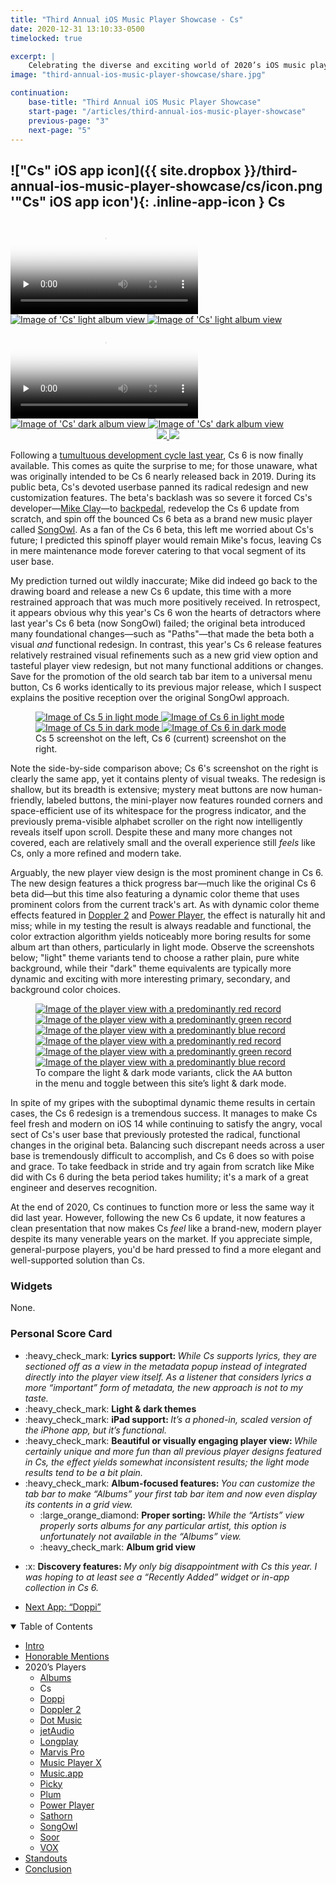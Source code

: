 ```yaml
---
title: "Third Annual iOS Music Player Showcase - Cs"
date: 2020-12-31 13:10:33-0500
timelocked: true

excerpt: |
    Celebrating the diverse and exciting world of 2020’s iOS music players.
image: "third-annual-ios-music-player-showcase/share.jpg"

continuation:
    base-title: "Third Annual iOS Music Player Showcase"
    start-page: "/articles/third-annual-ios-music-player-showcase"
    previous-page: "3"
    next-page: "5"
---
```


## !["Cs" iOS app icon]({{ site.dropbox }}/third-annual-ios-music-player-showcase/cs/icon.png '"Cs" iOS app icon'){: .inline-app-icon } Cs

<div class="show-when-light edge-to-edge large three-images ios-screenshot">
<video controls preload="none" poster="{{ site.dropbox }}/third-annual-ios-music-player-showcase/cs/light-usage-poster.jpg" alt="Video demonstrating 'Cs' usage in light mode" title="Demonstrating 'Cs' usage in light mode">
    <source src="{{ site.dropbox }}/third-annual-ios-music-player-showcase/cs/light-usage.mp4" type="video/mp4">
    <source src="{{ site.dropbox }}/third-annual-ios-music-player-showcase/cs/light-usage.webm" type="video/webm">
    <source src="{{ site.dropbox }}/third-annual-ios-music-player-showcase/cs/light-usage.ogv" type="video/ogg">
    [HTML5 video tag not supported by your browser]
</video>
<a markdown="1" href="{{ site.dropbox }}/third-annual-ios-music-player-showcase/cs/light-album-view.jpg">
<picture>
  <source type="image/webp" srcset="{{ site.dropbox }}/third-annual-ios-music-player-showcase/cs/light-album-view.webp">
  <img type="image/jpeg" title="'Cs' light theme player view" alt="Image of 'Cs' light album view" src="{{ site.dropbox }}/third-annual-ios-music-player-showcase/cs/light-album-view.jpg">
</picture>
</a>
<a markdown="1" href="{{ site.dropbox }}/third-annual-ios-music-player-showcase/cs/light-now-playing.jpg">
<picture>
  <source type="image/webp" srcset="{{ site.dropbox }}/third-annual-ios-music-player-showcase/cs/light-now-playing.webp">
  <img type="image/jpeg" title="'Cs' light theme player view" alt="Image of 'Cs' light album view" src="{{ site.dropbox }}/third-annual-ios-music-player-showcase/cs/light-now-playing.jpg">
</picture>
</a>
</div>
<div class="show-when-dark edge-to-edge large three-images ios-screenshot">
<video controls preload="none" poster="{{ site.dropbox }}/third-annual-ios-music-player-showcase/cs/dark-usage-poster.jpg" alt="Video demonstrating 'Cs' usage in dark mode" title="Demonstrating 'Cs' usage in dark mode">
    <source src="{{ site.dropbox }}/third-annual-ios-music-player-showcase/cs/dark-usage.mp4" type="video/mp4">
    <source src="{{ site.dropbox }}/third-annual-ios-music-player-showcase/cs/dark-usage.webm" type="video/webm">
    <source src="{{ site.dropbox }}/third-annual-ios-music-player-showcase/cs/dark-usage.ogv" type="video/ogg">
    [HTML5 video tag not supported by your browser]
</video>
<a markdown="1" href="{{ site.dropbox }}/third-annual-ios-music-player-showcase/cs/dark-album-view.jpg">
<picture>
  <source type="image/webp" srcset="{{ site.dropbox }}/third-annual-ios-music-player-showcase/cs/dark-album-view.webp">
  <img type="image/jpeg" title="'Cs' dark theme player view" alt="Image of 'Cs' dark album view" src="{{ site.dropbox }}/third-annual-ios-music-player-showcase/cs/dark-album-view.jpg">
</picture>
</a>
<a markdown="1" href="{{ site.dropbox }}/third-annual-ios-music-player-showcase/cs/dark-now-playing.jpg">
<picture>
  <source type="image/webp" srcset="{{ site.dropbox }}/third-annual-ios-music-player-showcase/cs/dark-now-playing.webp">
  <img type="image/jpeg" title="'Cs' dark theme player view" alt="Image of 'Cs' dark album view" src="{{ site.dropbox }}/third-annual-ios-music-player-showcase/cs/dark-now-playing.jpg">
</picture>
</a>
</div>

<div style="text-align:center" class="inline app-download">
<a href="https://apps.apple.com/us/app/cs-classic-music-player/id924491991">
<img class="show-when-light" src="{{ site.dropbox }}/third-annual-ios-music-player-showcase/light-download-on-the-app-store.svg" />
<img class="show-when-dark" src="{{ site.dropbox }}/third-annual-ios-music-player-showcase/dark-download-on-the-app-store.svg" />
</a>
</div>

Following a [tumultuous development cycle last year](/articles/second-annual-ios-music-player-competition#--cs), Cs 6 is now finally available. This comes as quite the surprise to me; for those unaware, what was originally intended to be Cs 6 nearly released back in 2019. During its public beta, Cs's devoted userbase panned its radical redesign and new customization features. The beta's backlash was so severe it forced Cs's developer—[Mike Clay](https://twitter.com/CsMusicPlayer)—to [backpedal](https://twitter.com/CsMusicPlayer/status/1177628272617754624), redevelop the Cs 6 update from scratch, and spin off the bounced Cs 6 beta as a brand new music player called [SongOwl](https://apps.apple.com/us/app/songowl-music-player/id1492630850). As a fan of the Cs 6 beta, this left me worried about Cs's future; I predicted this spinoff player would remain Mike's focus, leaving Cs in mere maintenance mode forever catering to that vocal segment of its user base.

My prediction turned out wildly inaccurate; Mike did indeed go back to the drawing board and release a new Cs 6 update, this time with a more restrained approach that was much more positively received. In retrospect, it appears obvious why this year's Cs 6 won the hearts of detractors where last year's Cs 6 beta (now SongOwl) failed; the original beta introduced many foundational changes—such as "Paths"—that made the beta both a visual *and* functional redesign. In contrast, this year's Cs 6 release features relatively restrained visual refinements such as a new grid view option and tasteful player view redesign, but not many functional additions or changes. Save for the promotion of the old search tab bar item to a universal menu button, Cs 6 works identically to its previous major release, which I suspect explains the positive reception over the original SongOwl approach.

<figure class="two-images ios-screenshot">
<a class="show-when-light" href="{{ site.dropbox }}/third-annual-ios-music-player-showcase/cs/light-cs-5.webp">
<picture>
  <source type="image/webp" srcset="{{ site.dropbox }}/third-annual-ios-music-player-showcase/cs/light-cs-5.webp">
  <img type="image/jpeg" title="Cs 5 screenshot in light mode" alt="Image of Cs 5 in light mode" src="{{ site.dropbox }}/third-annual-ios-music-player-showcase/cs/light-cs-5.jpg">
</picture>
</a>
<a class="show-when-light" href="{{ site.dropbox }}/third-annual-ios-music-player-showcase/cs/light-cs-6.webp">
<picture>
  <source type="image/webp" srcset="{{ site.dropbox }}/third-annual-ios-music-player-showcase/cs/light-cs-6.webp">
  <img type="image/jpeg" title="Cs 6 screenshot in light mode" alt="Image of Cs 6 in light mode" src="{{ site.dropbox }}/third-annual-ios-music-player-showcase/cs/light-cs-6.jpg">
</picture>
</a>
<a class="show-when-dark" href="{{ site.dropbox }}/third-annual-ios-music-player-showcase/cs/dark-cs-5.webp">
<picture>
  <source type="image/webp" srcset="{{ site.dropbox }}/third-annual-ios-music-player-showcase/cs/dark-cs-5.webp">
  <img type="image/jpeg" title="Cs 5 screenshot in dark mode" alt="Image of Cs 5 in dark mode" src="{{ site.dropbox }}/third-annual-ios-music-player-showcase/cs/dark-cs-5.jpg">
</picture>
</a>
<a class="show-when-dark" href="{{ site.dropbox }}/third-annual-ios-music-player-showcase/cs/dark-cs-6.webp">
<picture>
  <source type="image/webp" srcset="{{ site.dropbox }}/third-annual-ios-music-player-showcase/cs/dark-cs-6.webp">
  <img type="image/jpeg" title="Cs 6 screenshot in dark mode" alt="Image of Cs 6 in dark mode" src="{{ site.dropbox }}/third-annual-ios-music-player-showcase/cs/dark-cs-6.jpg">
</picture>
</a>
<figcaption>Cs 5 screenshot on the left, Cs 6 (current) screenshot on the right.</figcaption>
</figure>

Note the side-by-side comparison above; Cs 6's screenshot on the right is clearly the same app, yet it contains plenty of visual tweaks. The redesign is shallow, but its breadth is extensive; mystery meat buttons are now human-friendly, labeled buttons, the mini-player now features rounded corners and space-efficient use of its whitespace for the progress indicator, and the previously prema-visible alphabet scroller on the right now intelligently reveals itself upon scroll. Despite these and many more changes not covered, each are relatively small and the overall experience still *feels* like Cs, only a more refined and modern take.

Arguably, the new player view design is the most prominent change in Cs 6. The new design features a thick progress bar—much like the original Cs 6 beta did—but this time also featuring a dynamic color theme that uses prominent colors from the current track's art. As with dynamic color theme effects featured in [Doppler 2] and [Power Player], the effect is naturally hit and miss; while in my testing the result is always readable and functional, the color extraction algorithm yields noticeably more boring results for some album art than others, particularly in light mode. Observe the screenshots below; "light" theme variants tend to choose a rather plain, pure white background, while their "dark" theme equivalents are typically more dynamic and exciting with more interesting primary, secondary, and background color choices.

<figure class="three-images ios-screenshot">
<a class="show-when-light" href="{{ site.dropbox }}/third-annual-ios-music-player-showcase/cs/light-red.webp">
<picture>
  <source type="image/webp" srcset="{{ site.dropbox }}/third-annual-ios-music-player-showcase/cs/light-red.webp">
  <img type="image/jpeg" title="The player view with a predominantly red record" alt="Image of the player view with a predominantly red record" src="{{ site.dropbox }}/third-annual-ios-music-player-showcase/cs/light-red.jpg">
</picture>
</a>
<a class="show-when-light" href="{{ site.dropbox }}/third-annual-ios-music-player-showcase/cs/light-green.webp">
<picture>
  <source type="image/webp" srcset="{{ site.dropbox }}/third-annual-ios-music-player-showcase/cs/light-green.webp">
  <img type="image/jpeg" title="The player view with a predominantly green record" alt="Image of the player view with a predominantly green record" src="{{ site.dropbox }}/third-annual-ios-music-player-showcase/cs/light-green.jpg">
</picture>
</a>
<a class="show-when-light" href="{{ site.dropbox }}/third-annual-ios-music-player-showcase/cs/light-blue.webp">
<picture>
  <source type="image/webp" srcset="{{ site.dropbox }}/third-annual-ios-music-player-showcase/cs/light-blue.webp">
  <img type="image/jpeg" title="The player view with a predominantly blue record" alt="Image of the player view with a predominantly blue record" src="{{ site.dropbox }}/third-annual-ios-music-player-showcase/cs/light-blue.jpg">
</picture>
</a>
<a class="show-when-dark" href="{{ site.dropbox }}/third-annual-ios-music-player-showcase/cs/dark-red.webp">
<picture>
  <source type="image/webp" srcset="{{ site.dropbox }}/third-annual-ios-music-player-showcase/cs/dark-red.webp">
  <img type="image/jpeg" title="The player view with a predominantly red record" alt="Image of the player view with a predominantly red record" src="{{ site.dropbox }}/third-annual-ios-music-player-showcase/cs/dark-red.jpg">
</picture>
</a>
<a class="show-when-dark" href="{{ site.dropbox }}/third-annual-ios-music-player-showcase/cs/dark-green.webp">
<picture>
  <source type="image/webp" srcset="{{ site.dropbox }}/third-annual-ios-music-player-showcase/cs/dark-green.webp">
  <img type="image/jpeg" title="The player view with a predominantly green record" alt="Image of the player view with a predominantly green record" src="{{ site.dropbox }}/third-annual-ios-music-player-showcase/cs/dark-green.jpg">
</picture>
</a>
<a class="show-when-dark" href="{{ site.dropbox }}/third-annual-ios-music-player-showcase/cs/dark-blue.webp">
<picture>
  <source type="image/webp" srcset="{{ site.dropbox }}/third-annual-ios-music-player-showcase/cs/dark-blue.webp">
  <img type="image/jpeg" title="The player view with a predominantly blue record" alt="Image of the player view with a predominantly blue record" src="{{ site.dropbox }}/third-annual-ios-music-player-showcase/cs/dark-blue.jpg">
</picture>
</a>
<figcaption>To compare the light & dark mode variants, click the <kbd><span><span class="small-caps">A</span>A</span></kbd> button in the menu and toggle between this site’s light & dark mode.</figcaption>
</figure>

In spite of my gripes with the suboptimal dynamic theme results in certain cases, the Cs 6 redesign is a tremendous success. It manages to make Cs feel fresh and modern on iOS 14 while continuing to satisfy the angry, vocal sect of Cs's user base that previously protested the radical, functional changes in the original beta. Balancing such discrepant needs across a user base is tremendously difficult to accomplish, and Cs 6 does so with poise and grace. To take feedback in stride and try again from scratch like Mike did with Cs 6 during the beta period takes humility; it's a mark of a great engineer and deserves recognition.

At the end of 2020, Cs continues to function more or less the same way it did last year. However, following the new Cs 6 update, it now features a clean  presentation that now makes Cs *feel* like a brand-new, modern player despite its many venerable years on the market. If you appreciate simple, general-purpose players, you'd be hard pressed to find a more elegant and well-supported solution than Cs.

### Widgets

None.

### Personal Score Card

<div class="admonition aside">
<ul class="bare-list emoji-list">
<li><span class="bullet">:heavy_check_mark:</span> <strong>Lyrics support: </strong><em>While Cs supports lyrics, they are sectioned off as a view in the metadata popup instead of integrated directly into the player view itself. As a listener that considers lyrics a more “important” form of metadata, the new approach is not to my taste.</em></li>
<li><span class="bullet">:heavy_check_mark:</span> <strong>Light & dark themes</strong></li>
<li><span class="bullet">:heavy_check_mark:</span> <strong>iPad support: </strong><em>It’s a phoned-in, scaled version of the iPhone app, but it’s functional.</em></li>
<li><span class="bullet">:heavy_check_mark:</span> <strong>Beautiful or visually engaging player view: </strong><em>While certainly unique and more fun than all previous player designs featured in Cs, the effect yields somewhat inconsistent results; the light mode results tend to be a bit plain.</em></li>
<li><span class="bullet">:heavy_check_mark:</span> <strong>Album-focused features: </strong><em>You can customize the tab bar to make “Albums” your first tab bar item and now even display its contents in a grid view.</em><ul class="bare-list">
  <li><span class="bullet">:large_orange_diamond:</span> <strong>Proper sorting: </strong><em>While the “Artists” view properly sorts albums for any particular artist, this option is unfortunately not available in the “Albums” view.</em></li>
  <li><span class="bullet">:heavy_check_mark:</span> <strong>Album grid view</strong></li>
</ul></li>
</ul>

<ul class="bare-list emoji-list">
<li><span class="bullet">:x:</span> <strong>Discovery features: </strong><em>My only big disappointment with Cs this year. I was hoping to at least see a “Recently Added” widget or in-app collection in Cs 6.</em></li>
</ul>
</div>

<ul id="blog-footer-buttons" class="button-group" style="text-align:left;">
    <li style="margin-left:0;width:auto;"><a href="/articles/third-annual-ios-music-player-showcase/5"><p class="button">Next App: “Doppi”</p></a></li>
</ul>

<details open>
  <summary>Table of Contents</summary>

  <div class="toc" style="margin-bottom: 1.3rem;">
    <ul>
      <li><a href="/articles/third-annual-ios-music-player-showcase/">Intro</a></li>
      <li><a href="/articles/third-annual-ios-music-player-showcase/2">Honorable Mentions</a></li>
      <li>2020’s Players
        <ul>
          <li><a href="/articles/third-annual-ios-music-player-showcase/3">Albums</a></li>
          <li>Cs</li>
          <li><a href="/articles/third-annual-ios-music-player-showcase/5">Doppi</a></li>
          <li><a href="/articles/third-annual-ios-music-player-showcase/6">Doppler 2</a></li>
          <li><a href="/articles/third-annual-ios-music-player-showcase/7">Dot Music</a></li>
          <li><a href="/articles/third-annual-ios-music-player-showcase/8">jetAudio</a></li>
          <li><a href="/articles/third-annual-ios-music-player-showcase/9">Longplay</a></li>
          <li><a href="/articles/third-annual-ios-music-player-showcase/10">Marvis Pro</a></li>
          <li><a href="/articles/third-annual-ios-music-player-showcase/11">Music Player X</a></li>
          <li><a href="/articles/third-annual-ios-music-player-showcase/12">Music.app</a></li>
          <li><a href="/articles/third-annual-ios-music-player-showcase/13">Picky</a></li>
          <li><a href="/articles/third-annual-ios-music-player-showcase/14">Plum</a></li>
          <li><a href="/articles/third-annual-ios-music-player-showcase/15">Power Player</a></li>
          <li><a href="/articles/third-annual-ios-music-player-showcase/16">Sathorn</a></li>
          <li><a href="/articles/third-annual-ios-music-player-showcase/17">SongOwl</a></li>
          <li><a href="/articles/third-annual-ios-music-player-showcase/18">Soor</a></li>
          <li><a href="/articles/third-annual-ios-music-player-showcase/19">VOX</a></li>
        </ul>
      </li>
      <li><a href="/articles/third-annual-ios-music-player-showcase/20">Standouts</a></li>
      <li><a href="/articles/third-annual-ios-music-player-showcase/21">Conclusion</a></li>
    </ul>
  </div>
</details>

[Doppler 2]: https://apps.apple.com/app/doppler-2-music-player/id1468459747
[Power Player]: https://apps.apple.com/us/app/power-player-music-player/id1372545429